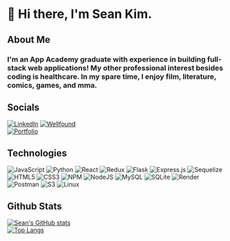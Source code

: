 # 👋 Hi there, I'm Sean Kim.

## About Me

### I'm an App Academy graduate with experience in building full-stack web applications! My other professional interest besides coding is healthcare. In my spare time, I enjoy film, literature, comics, games, and mma.

## Socials

<a href="https://www.linkedin.com/in/sean-kim-377b38244/">![LinkedIn](https://img.shields.io/badge/LinkedIn-0A66C2.svg?style=for-the-badge&logo=LinkedIn&logoColor=white)</a>
<a href="https://wellfound.com/u/sean-kim-74">![Wellfound](https://img.shields.io/badge/AngelList-000000.svg?style=for-the-badge&logo=AngelList&logoColor=white)</a>
<br>
<a href="https://seankim912.github.io/">![Portfolio](https://img.shields.io/badge/%20-My%20Website-orange)</a>

## Technologies

![JavaScript](https://img.shields.io/badge/javascript-%23323330.svg?style=for-the-badge&logo=javascript&logoColor=%23F7DF1E) 
![Python](https://img.shields.io/badge/python-3670A0?style=for-the-badge&logo=python&logoColor=ffdd54)
![React](https://img.shields.io/badge/react-%2320232a.svg?style=for-the-badge&logo=react&logoColor=%2361DAFB) 
![Redux](https://img.shields.io/badge/redux-%23593d88.svg?style=for-the-badge&logo=redux&logoColor=white)
![Flask](https://img.shields.io/badge/flask-%23000.svg?style=for-the-badge&logo=flask&logoColor=white)
![Express.js](https://img.shields.io/badge/express.js-%23404d59.svg?style=for-the-badge&logo=express&logoColor=%2361DAFB)
![Sequelize](https://img.shields.io/badge/Sequelize-52B0E7.svg?style=for-the-badge&logo=Sequelize&logoColor=white)
![HTML5](https://img.shields.io/badge/HTML5-E34F26?style=for-the-badge&logo=html5&logoColor=white)
![CSS3](https://img.shields.io/badge/css3-%231572B6.svg?style=for-the-badge&logo=css3&logoColor=white) 
![NPM](https://img.shields.io/badge/NPM-%23000000.svg?style=for-the-badge&logo=npm&logoColor=white) 
![NodeJS](https://img.shields.io/badge/node.js-6DA55F?style=for-the-badge&logo=node.js&logoColor=white) 
![MySQL](https://img.shields.io/badge/mysql-%2300f.svg?style=for-the-badge&logo=mysql&logoColor=white) 
![SQLite](https://img.shields.io/badge/sqlite-%2307405e.svg?style=for-the-badge&logo=sqlite&logoColor=white) 
![Render](https://img.shields.io/badge/Render-46E3B7.svg?style=for-the-badge&logo=Render&logoColor=white)
![Postman](https://img.shields.io/badge/Postman-FF6C37?style=for-the-badge&logo=postman&logoColor=white)
![S3](https://img.shields.io/badge/Amazon%20S3-569A31.svg?style=for-the-badge&logo=Amazon-S3&logoColor=white)
![Linux](https://img.shields.io/badge/Linux-FCC624.svg?style=for-the-badge&logo=Linux&logoColor=black)

## Github Stats

[![Sean's GitHub stats](https://github-readme-stats.vercel.app/api?username=SeanKim912&show_icons=true&theme=panda)](https://github.com/SeanKim912/github-readme-stats)
<br>
[![Top Langs](https://github-readme-stats.vercel.app/api/top-langs/?username=SeanKim912&show_icons=true&theme=panda)](https://github.com/SeanKim912/github-readme-stats)

